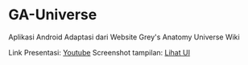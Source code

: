 # GA-Universe
Aplikasi Android Adaptasi dari Website Grey's Anatomy Universe Wiki

Link Presentasi: [Youtube](https://youtu.be/InzESpal58g)
Screenshot tampilan: [Lihat UI](https://github.com/kiyaulia/GA-Universe/tree/master/Screenshot%20tampilan)
